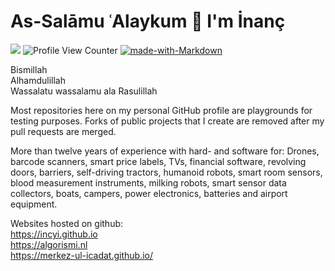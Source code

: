 # As-Salāmu ʿAlaykum 👋 I'm İnanç

<a href="https://www.linkedin.com/in/yigitinanc/"> <img src="https://img.shields.io/badge/-LinkedIn%20-blue"/></a> ![Profile View Counter](https://komarev.com/ghpvc/?username=incyi) [![made-with-Markdown](https://img.shields.io/badge/Made%20with-Markdown-1f425f.svg)](http://commonmark.org) 

Bismillah  
Alhamdulillah  
Wassalatu wassalamu ala Rasulillah

Most repositories here on my personal GitHub profile are playgrounds for testing purposes. Forks of public projects that I create are removed after my pull requests are merged.

More than twelve years of experience with hard- and software for: Drones, barcode scanners, smart price labels, TVs, financial software, revolving doors, barriers, self-driving tractors, humanoid robots, smart room sensors, blood measurement instruments, milking robots, smart sensor data collectors, boats, campers, power electronics, batteries and airport equipment.

Websites hosted on github:  
https://incyi.github.io  
https://algorismi.nl  
https://merkez-ul-icadat.github.io/  
